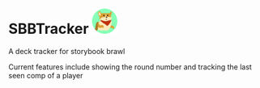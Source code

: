 # SBBTracker <img src="assets/icon.png" width="50" height="50">
A deck tracker for storybook brawl

Current features include showing the round number and tracking the last seen comp of a player

